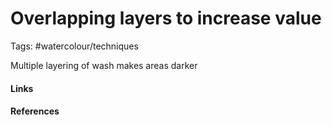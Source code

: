 # Overlapping layers to increase value
Tags: #watercolour/techniques 

Multiple layering of wash makes areas darker

#### Links

#### References
